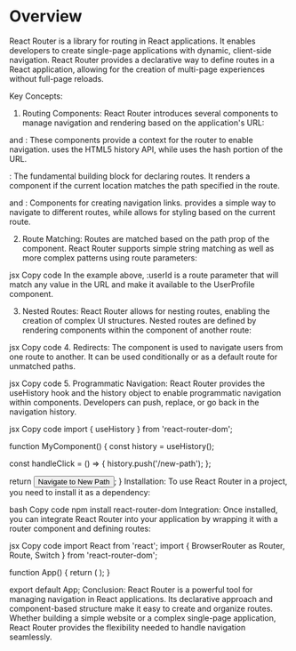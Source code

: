 # Overview

React Router is a library for routing in React applications. It enables developers to create single-page applications with dynamic, client-side navigation. React Router provides a declarative way to define routes in a React application, allowing for the creation of multi-page experiences without full-page reloads.

Key Concepts:
1. Routing Components:
React Router introduces several components to manage navigation and rendering based on the application's URL:

<BrowserRouter> and <HashRouter>: These components provide a context for the router to enable navigation. <BrowserRouter> uses the HTML5 history API, while <HashRouter> uses the hash portion of the URL.

<Route>: The fundamental building block for declaring routes. It renders a component if the current location matches the path specified in the route.

<Link> and <NavLink>: Components for creating navigation links. <Link> provides a simple way to navigate to different routes, while <NavLink> allows for styling based on the current route.

2. Route Matching:
Routes are matched based on the path prop of the <Route> component. React Router supports simple string matching as well as more complex patterns using route parameters:

jsx
Copy code
<Route path="/users/:userId" component={UserProfile} />
In the example above, :userId is a route parameter that will match any value in the URL and make it available to the UserProfile component.

3. Nested Routes:
React Router allows for nesting routes, enabling the creation of complex UI structures. Nested routes are defined by rendering <Route> components within the component of another route:

jsx
Copy code
<Route path="/dashboard" component={Dashboard}>
  <Route path="/dashboard/profile" component={Profile} />
  <Route path="/dashboard/settings" component={Settings} />
</Route>
4. Redirects:
The <Redirect> component is used to navigate users from one route to another. It can be used conditionally or as a default route for unmatched paths.

jsx
Copy code
<Redirect from="/old-path" to="/new-path" />
5. Programmatic Navigation:
React Router provides the useHistory hook and the history object to enable programmatic navigation within components. Developers can push, replace, or go back in the navigation history.

jsx
Copy code
import { useHistory } from 'react-router-dom';

function MyComponent() {
  const history = useHistory();

  const handleClick = () => {
    history.push('/new-path');
  };

  return <button onClick={handleClick}>Navigate to New Path</button>;
}
Installation:
To use React Router in a project, you need to install it as a dependency:

bash
Copy code
npm install react-router-dom
Integration:
Once installed, you can integrate React Router into your application by wrapping it with a router component and defining routes:

jsx
Copy code
import React from 'react';
import { BrowserRouter as Router, Route, Switch } from 'react-router-dom';

function App() {
  return (
    <Router>
      <Switch>
        <Route path="/" exact component={Home} />
        <Route path="/about" component={About} />
        <Route path="/contact" component={Contact} />
      </Switch>
    </Router>
  );
}

export default App;
Conclusion:
React Router is a powerful tool for managing navigation in React applications. Its declarative approach and component-based structure make it easy to create and organize routes. Whether building a simple website or a complex single-page application, React Router provides the flexibility needed to handle navigation seamlessly.